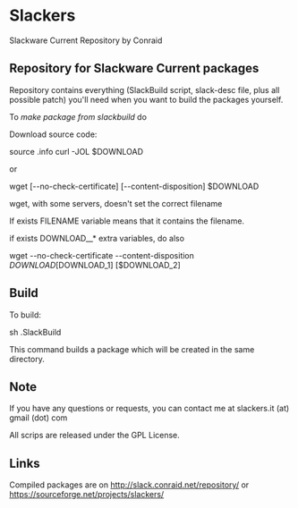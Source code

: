 # Slackers 

Slackware Current Repository by Conraid

## Repository for Slackware Current packages

Repository contains everything (SlackBuild script, slack-desc file, plus all possible patch) you'll need when you want to build the packages yourself.

To *make package from slackbuild* do

Download source code:

  source .info
  curl -JOL $DOWNLOAD

or

  wget [--no-check-certificate] [--content-disposition] $DOWNLOAD

wget, with some servers, doesn't set the correct filename

If exists FILENAME variable means that it contains the filename.

if exists DOWNLOAD__* extra variables, do also

 wget --no-check-certificate --content-disposition $DOWNLOAD [$DOWNLOAD_1] [$DOWNLOAD_2]

## Build

To build:

  sh .SlackBuild

This command builds a package which will be created in the same directory.

## Note

If you have any questions or requests, you can contact me at slackers.it (at) gmail (dot) com

All scrips are released under the GPL License.

## Links

Compiled packages are on http://slack.conraid.net/repository/ or https://sourceforge.net/projects/slackers/

